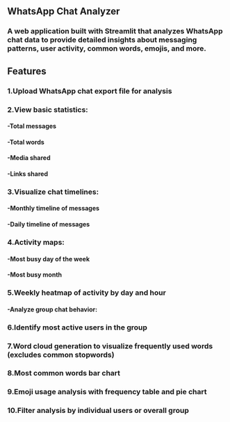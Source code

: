 ## WhatsApp Chat Analyzer
### A web application built with Streamlit that analyzes WhatsApp chat data to provide detailed insights about messaging patterns, user activity, common words, emojis, and more.

## Features

### 1.Upload WhatsApp chat export file for analysis

### 2.View basic statistics:

#### -Total messages

#### -Total words

#### -Media shared

#### -Links shared

### 3.Visualize chat timelines:

#### -Monthly timeline of messages

#### -Daily timeline of messages

### 4.Activity maps:

#### -Most busy day of the week

#### -Most busy month

### 5.Weekly heatmap of activity by day and hour

#### -Analyze group chat behavior:

### 6.Identify most active users in the group

### 7.Word cloud generation to visualize frequently used words (excludes common stopwords)

### 8.Most common words bar chart

### 9.Emoji usage analysis with frequency table and pie chart

### 10.Filter analysis by individual users or overall group
